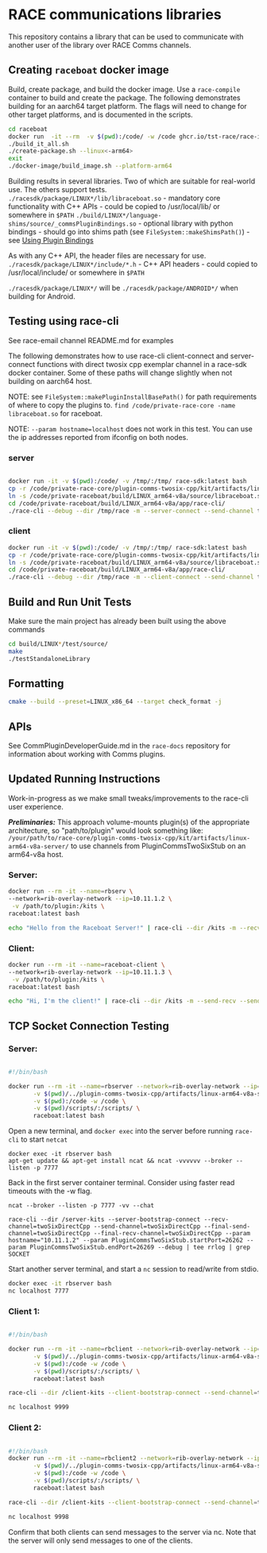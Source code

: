 # RACE communications libraries
This repository contains a library that can be used to communicate with another user of the library over RACE Comms channels.

## Creating `raceboat` docker image
Build, create package, and build the docker image.  Use a `race-compile` container to build and create the package.  The following demonstrates building for an aarch64 target platform.  The flags will need to change for other target platforms, and is documented in the scripts.  

```bash
cd raceboat
docker run  -it --rm  -v $(pwd):/code/ -w /code ghcr.io/tst-race/race-images/race-compile:main bash
./build_it_all.sh
./create-package.sh --linux<-arm64>
exit
./docker-image/build_image.sh --platform-arm64
```

Building results in several libraries.  Two of which are suitable for real-world use.  The others support tests.
`./racesdk/package/LINUX*/lib/libraceboat.so`
    - mandatory core functionality with C++ APIs
    - could be copied to /usr/local/lib/ or somewhere in `$PATH`
`./build/LINUX*/language-shims/source/_commsPluginBindings.so`
    - optional library with python bindings
    - should go into shims path (see `FileSystem::makeShimsPath()`)
    - see [Using Plugin Bindings](./language-shims/README.md#using-python-bindings)
  
As with any C++ API, the header files are necessary for use.  
`./racesdk/package/LINUX*/include/*.h`
    - C++ API headers
    - could copied to /usr/local/include/ or somewhere in `$PATH`

`./racesdk/package/LINUX*/` will be `./racesdk/package/ANDROID*/` when building for Android.  

## Testing using race-cli
See race-email channel README.md for examples

The following demonstrates how to use race-cli client-connect and server-connect functions with direct twosix cpp exemplar channel in a race-sdk docker container.  Some of these paths will change slightly when not building on aarch64 host.  

NOTE: see `FileSystem::makePluginInstallBasePath()` for path requirements of where to copy the plugins to.  `find /code/private-race-core -name libraceboat.so` for raceboat.  

NOTE: `--param hostname=localhost` does not work in this test.  You can use the ip addresses reported from ifconfig on both nodes.  
### server
```bash

docker run -it -v $(pwd):/code/ -v /tmp/:/tmp/ race-sdk:latest bash 
cp -r /code/private-race-core/plugin-comms-twosix-cpp/kit/artifacts/linux-arm64-v8a-server/PluginCommsTwoSixStub/* /tmp/race/plugins/unix/arm64-v8a/PluginCommsTwoSixStub
ln -s /code/private-raceboat/build/LINUX_arm64-v8a/source/libraceboat.so /usr/local/lib/raceSdkCommon.so
cd /code/private-raceboat/build/LINUX_arm64-v8a/app/race-cli/
./race-cli --debug --dir /tmp/race -m --server-connect --send-channel twoSixDirectCpp --recv-channel twoSixDirectCpp --param hostname="172.17.0.4" --param PluginCommsTwoSixStub.startPort=26262 --param PluginCommsTwoSixStub.endPort=26264
```

### client
```bash
docker run -it -v $(pwd):/code/ -v /tmp/:/tmp/ race-sdk:latest bash
cp -r /code/private-race-core/plugin-comms-twosix-cpp/kit/artifacts/linux-arm64-v8a-client/PluginCommsTwoSixStub/* /tmp/race/plugins/unix/arm64-v8a/PluginCommsTwoSixStub
ln -s /code/private-raceboat/build/LINUX_arm64-v8a/source/libraceboat.so /usr/local/lib/raceSdkCommon.so
cd /code/private-raceboat/build/LINUX_arm64-v8a/app/race-cli/
./race-cli --debug --dir /tmp/race -m --client-connect --send-channel twoSixDirectCpp --recv-channel twoSixDirectCpp --param hostname="172.17.0.5" --param PluginCommsTwoSixStub.startPort=26262 --param PluginCommsTwoSixStub.endPort=26264 --send-address="{\"hostname\":\"172.17.0.4\",\"port\":26262}"
```


## Build and Run Unit Tests

Make sure the main project has already been built using the above commands

```bash
cd build/LINUX*/test/source/
make
./testStandaloneLibrary
```

## Formatting
```bash
cmake --build --preset=LINUX_x86_64 --target check_format -j
```

## APIs
See CommPluginDeveloperGuide.md in the `race-docs` repository for information about working with Comms plugins.  


## Updated Running Instructions
Work-in-progress as we make small tweaks/improvements to the race-cli user experience.

___Preliminaries:___
This approach volume-mounts plugin(s) of the appropriate architecture, so "path/to/plugin" would look something like: `/your/path/to/race-core/plugin-comms-twosix-cpp/kit/artifacts/linux-arm64-v8a-server/` to use channels from PluginCommsTwoSixStub on an arm64-v8a host.

### Server:

```bash
docker run --rm -it --name=rbserv \
--network=rib-overlay-network --ip=10.11.1.2 \
 -v /path/to/plugin:/kits \
raceboat:latest bash

echo "Hello from the Raceboat Server!" | race-cli --dir /kits -m --recv-reply --send-channel twoSixDirectCpp --recv-channel twoSixDirectCpp --param hostname="10.11.1.2" --param PluginCommsTwoSixStub.startPort=26262 --param PluginCommsTwoSixStub.endPort=26264 
```

### Client:

```bash
docker run --rm -it --name=raceboat-client \
--network=rib-overlay-network --ip=10.11.1.3 \
 -v /path/to/plugin:/kits \
raceboat:latest bash

echo "Hi, I'm the client!" | race-cli --dir /kits -m --send-recv --send-channel twoSixDirectCpp --recv-channel twoSixDirectCpp --param hostname="10.11.1.3" --param PluginCommsTwoSixStub.startPort=26262 --param PluginCommsTwoSixStub.endPort=26264 --send-address="{\"hostname\":\"10.11.1.2\",\"port\":26262}"

```

## TCP Socket Connection Testing

### Server:
```bash

#!/bin/bash

docker run --rm -it --name=rbserver --network=rib-overlay-network --ip=10.11.1.2 \
       -v $(pwd)/../plugin-comms-twosix-cpp/artifacts/linux-arm64-v8a-server/PluginCommsTwoSixStub:/server-kits/PluginCommsTwoSixStub \
       -v $(pwd):/code -w /code \
       -v $(pwd)/scripts/:/scripts/ \
       raceboat:latest bash
```

Open a new terminal, and `docker exec` into the server before running `race-cli` to start `netcat`
```
docker exec -it rbserver bash 
apt-get update && apt-get install ncat && ncat -vvvvvv --broker --listen -p 7777
```

Back in the first server container terminal.  Consider using faster read timeouts with the -w <milliseconds> flag.
```
ncat --broker --listen -p 7777 -vv --chat

race-cli --dir /server-kits --server-bootstrap-connect --recv-channel=twoSixDirectCpp --send-channel=twoSixDirectCpp --final-send-channel=twoSixDirectCpp --final-recv-channel=twoSixDirectCpp --param hostname="10.11.1.2" --param PluginCommsTwoSixStub.startPort=26262 --param PluginCommsTwoSixStub.endPort=26269 --debug | tee rrlog | grep SOCKET
```

Start another server terminal, and start a `nc` session to read/write from stdio.
```bash
docker exec -it rbserver bash 
nc localhost 7777
```


### Client 1:
```bash

#!/bin/bash

docker run --rm -it --name=rbclient --network=rib-overlay-network --ip=10.11.1.3 \
       -v $(pwd)/../plugin-comms-twosix-cpp/artifacts/linux-arm64-v8a-server/PluginCommsTwoSixStub:/client-kits/PluginCommsTwoSixStub \
       -v $(pwd):/code -w /code \
       -v $(pwd)/scripts/:/scripts/ \
       raceboat:latest bash

race-cli --dir /client-kits --client-bootstrap-connect --send-channel=twoSixDirectCpp --send-address="{\"hostname\":\"10.11.1.2\",\"port\":26262}" --recv-channel=twoSixDirectCpp --final-send-channel=twoSixDirectCpp --final-recv-channel=twoSixDirectCpp --param hostname="10.11.1.3" --param PluginCommsTwoSixStub.startPort=26262 --param PluginCommsTwoSixStub.endPort=26265 --param localPort=9999 --debug | tee srlog | grep ERROR

nc localhost 9999

```

### Client 2:
```bash

#!/bin/bash
docker run --rm -it --name=rbclient2 --network=rib-overlay-network --ip=10.11.1.4 \
       -v $(pwd)/../plugin-comms-twosix-cpp/artifacts/linux-arm64-v8a-server/PluginCommsTwoSixStub:/client-kits/PluginCommsTwoSixStub \
       -v $(pwd):/code -w /code \
       -v $(pwd)/scripts/:/scripts/ \
       raceboat:latest bash

race-cli --dir /client-kits --client-bootstrap-connect --send-channel=twoSixDirectCpp --send-address="{\"hostname\":\"10.11.1.2\",\"port\":26262}" --recv-channel=twoSixDirectCpp --final-send-channel=twoSixDirectCpp --final-recv-channel=twoSixDirectCpp --param hostname="10.11.1.4" --param PluginCommsTwoSixStub.startPort=26266 --param PluginCommsTwoSixStub.endPort=26269 --param localPort=9998 --debug  | tee srlog | grep ERROR

nc localhost 9998
```

Confirm that both clients can send messages to the server via nc.  Note that the server will only send messages to one of the clients.  